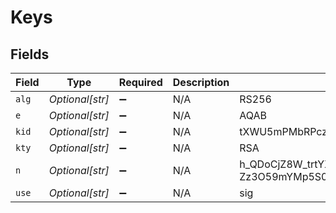 # Keys


## Fields

| Field                                                                                                                                                                                                                                                                                                                                                  | Type                                                                                                                                                                                                                                                                                                                                                   | Required                                                                                                                                                                                                                                                                                                                                               | Description                                                                                                                                                                                                                                                                                                                                            | Example                                                                                                                                                                                                                                                                                                                                                |
| ------------------------------------------------------------------------------------------------------------------------------------------------------------------------------------------------------------------------------------------------------------------------------------------------------------------------------------------------------ | ------------------------------------------------------------------------------------------------------------------------------------------------------------------------------------------------------------------------------------------------------------------------------------------------------------------------------------------------------ | ------------------------------------------------------------------------------------------------------------------------------------------------------------------------------------------------------------------------------------------------------------------------------------------------------------------------------------------------------ | ------------------------------------------------------------------------------------------------------------------------------------------------------------------------------------------------------------------------------------------------------------------------------------------------------------------------------------------------------ | ------------------------------------------------------------------------------------------------------------------------------------------------------------------------------------------------------------------------------------------------------------------------------------------------------------------------------------------------------ |
| `alg`                                                                                                                                                                                                                                                                                                                                                  | *Optional[str]*                                                                                                                                                                                                                                                                                                                                        | :heavy_minus_sign:                                                                                                                                                                                                                                                                                                                                     | N/A                                                                                                                                                                                                                                                                                                                                                    | RS256                                                                                                                                                                                                                                                                                                                                                  |
| `e`                                                                                                                                                                                                                                                                                                                                                    | *Optional[str]*                                                                                                                                                                                                                                                                                                                                        | :heavy_minus_sign:                                                                                                                                                                                                                                                                                                                                     | N/A                                                                                                                                                                                                                                                                                                                                                    | AQAB                                                                                                                                                                                                                                                                                                                                                   |
| `kid`                                                                                                                                                                                                                                                                                                                                                  | *Optional[str]*                                                                                                                                                                                                                                                                                                                                        | :heavy_minus_sign:                                                                                                                                                                                                                                                                                                                                     | N/A                                                                                                                                                                                                                                                                                                                                                    | tXWU5mPMbRPczpbQwi6vbhLF4GgF3wlMDSyqo7pfeiw=                                                                                                                                                                                                                                                                                                           |
| `kty`                                                                                                                                                                                                                                                                                                                                                  | *Optional[str]*                                                                                                                                                                                                                                                                                                                                        | :heavy_minus_sign:                                                                                                                                                                                                                                                                                                                                     | N/A                                                                                                                                                                                                                                                                                                                                                    | RSA                                                                                                                                                                                                                                                                                                                                                    |
| `n`                                                                                                                                                                                                                                                                                                                                                    | *Optional[str]*                                                                                                                                                                                                                                                                                                                                        | :heavy_minus_sign:                                                                                                                                                                                                                                                                                                                                     | N/A                                                                                                                                                                                                                                                                                                                                                    | h_QDoCjZ8W_trtYXaP7_S22wf5r5Wd9XBLED78oT44bJjQXn8ddcFV8Hik65_4IYXVX_hTTU4zpxe3H8vx2j7-Zz3O59mYMp5S0MzODNEdf5Y_2o19eis0brmAJniixsNlQ9LlYkdrVamrgaxHu3ZpP_99zkfFybYeuYoQNzb3PyrT8xVnz_USs_nlFMHpGUxvvz7gfKPqxcLvgLJr4cwI9yzaSY9CD4qW181QVcnL_WzpQ8xx6AuhhHZQ1l_3GG4InTk8ahE7U2ZHVu8RrX6d01pMgc3piEcet9RgFLnhbTg3YIiKGoAbN42wJn_x3lgIAC42T9mbmTsHyUdS6nUQ |
| `use`                                                                                                                                                                                                                                                                                                                                                  | *Optional[str]*                                                                                                                                                                                                                                                                                                                                        | :heavy_minus_sign:                                                                                                                                                                                                                                                                                                                                     | N/A                                                                                                                                                                                                                                                                                                                                                    | sig                                                                                                                                                                                                                                                                                                                                                    |
